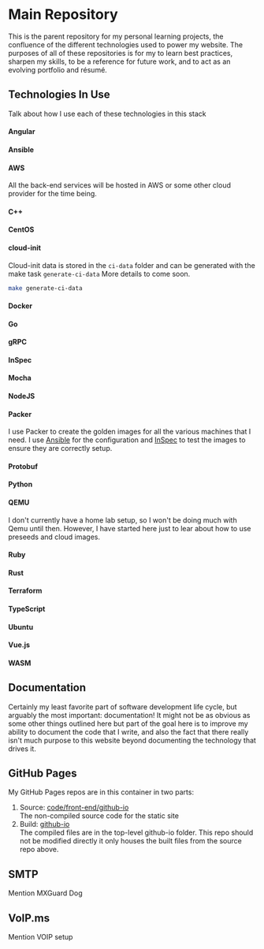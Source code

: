 # Main Repository

This is the parent repository for my personal learning projects, the confluence of the different technologies
used to power my website. The purposes of all of these repositories is for my to learn best practices, 
sharpen my skills, to be a reference for future work, and to act as an evolving portfolio and résumé.

## Technologies In Use

Talk about how I use each of these technologies in this stack

#### Angular
#### Ansible

#### AWS
All the back-end services will be hosted in AWS or some other cloud provider for the time being.

#### C++
#### CentOS

#### cloud-init
Cloud-init data is stored in the `ci-data` folder and can be generated with the make task `generate-ci-data`
More details to come soon.

```bash
make generate-ci-data
```

#### Docker
#### Go
#### gRPC
#### InSpec
#### Mocha
#### NodeJS

#### Packer
I use Packer to create the golden images for all the various machines that I need.
I use [Ansible](https://www.ansible.com/) for the configuration and [InSpec](https://docs.chef.io/inspec/) to test
the images to ensure they are correctly setup.

#### Protobuf
#### Python

#### QEMU
I don't currently have a home lab setup, so I won't be doing much with Qemu until then. However, I have started
here just to lear about how to use preseeds and cloud images.

#### Ruby
#### Rust
#### Terraform
#### TypeScript
#### Ubuntu
#### Vue.js
#### WASM

## Documentation
Certainly my least favorite part of software development life cycle, but arguably the most important: documentation!
It might not be as obvious as some other things outlined here but part of the goal here is to improve my ability
to document the code that I write, and also the fact that there really isn't much purpose to this website beyond
documenting the technology that drives it.

## GitHub Pages
My GitHub Pages repos are in this container in two parts:

1. Source: [code/front-end/github-io](https://github.com/noahtkeller/github-io)<br/>
   The non-compiled source code for the static site
2. Build: [github-io](https://github.com/noahtkeller/noahtkeller.github.io)<br/>
   The compiled files are in the top-level github-io folder. This repo should not be modified directly it only houses
   the built files from the source repo above.

## SMTP
Mention MXGuard Dog

## VoIP.ms
Mention VOIP setup
